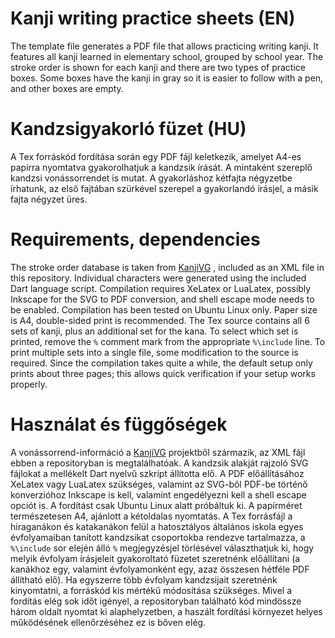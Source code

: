 # Kanji writing practice sheets (EN)
The template file generates a PDF file that allows practicing writing kanji. It features all kanji learned in elementary school, grouped by school year. The stroke order is shown for each kanji and there are two types of practice boxes. Some boxes have the kanji in gray so it is easier to follow with a pen, and other boxes are empty.

# Kandzsigyakorló füzet (HU)
A Tex forráskód fordítása során egy PDF fájl keletkezik, amelyet A4-es papírra nyomtatva gyakorolhatjuk a kandzsik írását. A mintaként szereplő kandzsi vonássorrendet is mutat. A gyakorláshoz kétfajta négyzetbe írhatunk, az első fajtában szürkével szerepel a gyakorlandó írásjel, a másik fajta négyzet üres.

# Requirements, dependencies
The stroke order database is taken from [KanjiVG](http://kanjivg.tagaini.net/) , included as an XML file in this repository. Individual characters were generated using the included Dart language script. Compilation requires XeLatex or LuaLatex, possibly Inkscape for the SVG to PDF conversion, and shell escape mode needs to be enabled. Compilation has been tested on Ubuntu Linux only. Paper size is A4, double-sided print is recommended.
The Tex source contains all 6 sets of kanji, plus an additional set for the kana. To select which set is printed, remove the `%` comment mark from the appropriate `%\include` line. To print multiple sets into a single file, some modification to the source is required. Since the compilation takes quite a while, the default setup only prints about three pages; this allows quick verification if your setup works properly.

# Használat és függőségek
A vonássorrend-információ a [KanjiVG](http://kanjivg.tagaini.net/) projektből származik, az XML fájl ebben a repositoryban is megtalálhatóak. A kandzsik alakját rajzoló SVG fájlokat a mellékelt Dart nyelvű szkript állította elő. A PDF előállításához XeLatex vagy LuaLatex szükséges, valamint az SVG-ből PDF-be történő konverzióhoz Inkscape is kell, valamint engedélyezni kell a shell escape opciót is. A fordítást csak Ubuntu Linux alatt próbáltuk ki. A papírméret természetesen A4, ajánlott a kétoldalas nyomtatás.
A Tex forrásfájl a hiraganákon és katakanákon felül a hatosztályos általános iskola egyes évfolyamaiban tanított kandzsikat csoportokba rendezve tartalmazza, a `%\include` sor elején álló `%` megjegyzésjel törlésével választhatjuk ki, hogy melyik évfolyam írásjeleit gyakoroltató füzetet szeretnénk előállítani (a kanákhoz egy, valamint évfolyamonként egy, azaz összesen hétféle PDF állítható elő). Ha egyszerre több évfolyam kandzsijait szeretnénk kinyomtatni, a forráskód kis mértékű módosítása szükséges. Mivel a fordítás elég sok időt igényel, a repositoryban található kód mindössze három oldalt nyomtat ki alaphelyzetben, a haszált fordítási környezet helyes működésének ellenőrzéséhez ez is bőven elég.

